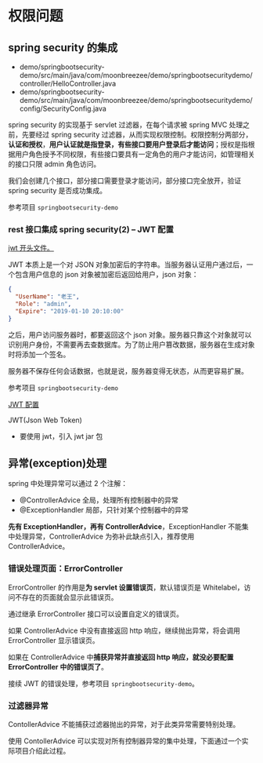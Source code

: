 # 权限问题

## spring security 的集成

- demo/springbootsecurity-demo/src/main/java/com/moonbreezee/demo/springbootsecuritydemo/controller/HelloController.java
- demo/springbootsecurity-demo/src/main/java/com/moonbreezee/demo/springbootsecuritydemo/config/SecurityConfig.java

spring security 的实现基于 servlet 过滤器，在每个请求被 spring MVC 处理之前，先要经过 spring security 过滤器，从而实现权限控制。权限控制分两部分，**认证和授权**，**用户认证就是指登录，有些接口要用户登录后才能访问**；授权是指根据用户角色授予不同权限，有些接口要具有一定角色的用户才能访问，如管理相关的接口只限 admin 角色访问。

我们会创建几个接口，部分接口需要登录才能访问，部分接口完全放开，验证 spring security 是否成功集成。

参考项目 `springbootsecurity-demo`

### rest 接口集成 spring security(2) – JWT 配置

[jwt 开头文件。](https://www.qikegu.com/docs/2570)

JWT 本质上是一个对 JSON 对象加密后的字符串。当服务器认证用户通过后，一个包含用户信息的 json 对象被加密后返回给用户，json 对象：

```json
{
  "UserName": "老王",
  "Role": "admin",
  "Expire": "2019-01-10 20:10:00"
}
```

之后，用户访问服务器时，都要返回这个 json 对象。服务器只靠这个对象就可以识别用户身份，不需要再去查数据库。为了防止用户篡改数据，服务器在生成对象时将添加一个签名。

服务器不保存任何会话数据，也就是说，服务器变得无状态，从而更容易扩展。

参考项目 `springbootsecurity-demo`

[JWT 配置](https://www.qikegu.com/docs/2570)

JWT(Json Web Token)

- 要使用 jwt，引入 jwt jar 包

## 异常(exception)处理

spring 中处理异常可以通过 2 个注解：

- @ControllerAdvice 全局，处理所有控制器中的异常
- @ExceptionHandler 局部，只针对某个控制器中的异常

**先有 ExceptionHandler，再有 ControllerAdvice**，ExceptionHandler 不能集中处理异常，ControllerAdvice 为弥补此缺点引入，推荐使用 ControllerAdvice。

### 错误处理页面：ErrorController

ErrorController 的作用是**为 servlet 设置错误页**，默认错误页是 Whitelabel，访问不存在的页面就会显示此错误页。

通过继承 ErrorController 接口可以设置自定义的错误页。

如果 ControllerAdvice 中没有直接返回 http 响应，继续抛出异常，将会调用 ErrorController 显示错误页。

如果在 ControllerAdvice 中**捕获异常并直接返回 http 响应，就没必要配置 ErrorController 中的错误页了**。

接续 JWT 的错误处理，参考项目 `springbootsecurity-demo`。

### 过滤器异常

ContollerAdvice 不能捕获过滤器抛出的异常，对于此类异常需要特别处理。

使用 ContollerAdvice 可以实现对所有控制器异常的集中处理，下面通过一个实际项目介绍此过程。
